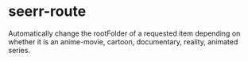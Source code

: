 # seerr-route
Automatically change the rootFolder of a requested item depending on whether it is an anime-movie, cartoon, documentary, reality, animated series.
